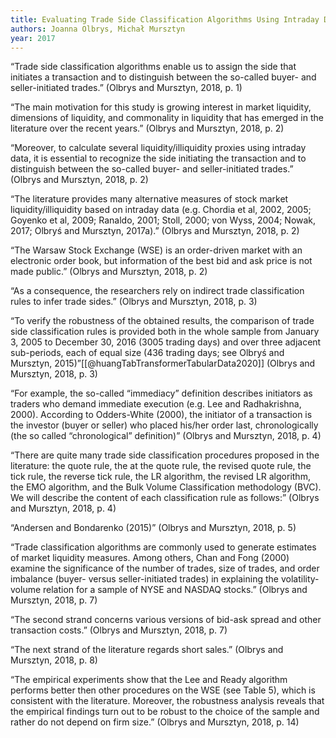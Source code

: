 ```yaml
---
title: Evaluating Trade Side Classification Algorithms Using Intraday Data from the Warsaw Stock Exchange
authors: Joanna Olbrys, Michał Mursztyn
year: 2017
---
```


“Trade side classification algorithms enable us to assign the side that initiates a transaction and to distinguish between the so-called buyer- and seller-initiated trades.” (Olbrys and Mursztyn, 2018, p. 1)

“The main motivation for this study is growing interest in market liquidity, dimensions of liquidity, and commonality in liquidity that has emerged in the literature over the recent years.” (Olbrys and Mursztyn, 2018, p. 2)

“Moreover, to calculate several liquidity/illiquidity proxies using intraday data, it is essential to recognize the side initiating the transaction and to distinguish between the so-called buyer- and seller-initiated trades.” (Olbrys and Mursztyn, 2018, p. 2)

“The literature provides many alternative measures of stock market liquidity/illiquidity based on intraday data (e.g. Chordia et al, 2002, 2005; Goyenko et al, 2009; Ranaldo, 2001; Stoll, 2000; von Wyss, 2004; Nowak, 2017; Olbryś and Mursztyn, 2017a).” (Olbrys and Mursztyn, 2018, p. 2)

“The Warsaw Stock Exchange (WSE) is an order-driven market with an electronic order book, but information of the best bid and ask price is not made public.” (Olbrys and Mursztyn, 2018, p. 2)

“As a consequence, the researchers rely on indirect trade classification rules to infer trade sides.” (Olbrys and Mursztyn, 2018, p. 3)

“To verify the robustness of the obtained results, the comparison of trade side classification rules is provided both in the whole sample from January 3, 2005 to December 30, 2016 (3005 trading days) and over three adjacent sub-periods, each of equal size (436 trading days; see Olbryś and Mursztyn, 2015)”[[@huangTabTransformerTabularData2020]] (Olbrys and Mursztyn, 2018, p. 3)

“For example, the so-called “immediacy” definition describes initiators as traders who demand immediate execution (e.g. Lee and Radhakrishna, 2000). According to Odders-White (2000), the initiator of a transaction is the investor (buyer or seller) who placed his/her order last, chronologically (the so called “chronological” definition)” (Olbrys and Mursztyn, 2018, p. 4)

“There are quite many trade side classification procedures proposed in the literature: the quote rule, the at the quote rule, the revised quote rule, the tick rule, the reverse tick rule, the LR algorithm, the revised LR algorithm, the EMO algorithm, and the Bulk Volume Classification methodology (BVC). We will describe the content of each classification rule as follows:” (Olbrys and Mursztyn, 2018, p. 4)

“Andersen and Bondarenko (2015)” (Olbrys and Mursztyn, 2018, p. 5)

“Trade classification algorithms are commonly used to generate estimates of market liquidity measures. Among others, Chan and Fong (2000) examine the significance of the number of trades, size of trades, and order imbalance (buyer- versus seller-initiated trades) in explaining the volatility-volume relation for a sample of NYSE and NASDAQ stocks.” (Olbrys and Mursztyn, 2018, p. 7)

“The second strand concerns various versions of bid-ask spread and other transaction costs.” (Olbrys and Mursztyn, 2018, p. 7)

“The next strand of the literature regards short sales.” (Olbrys and Mursztyn, 2018, p. 8)

“The empirical experiments show that the Lee and Ready algorithm performs better then other procedures on the WSE (see Table 5), which is consistent with the literature. Moreover, the robustness analysis reveals that the empirical findings turn out to be robust to the choice of the sample and rather do not depend on firm size.” (Olbrys and Mursztyn, 2018, p. 14)